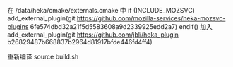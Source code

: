 在 /data/heka/cmake/externals.cmake 中
if (INCLUDE_MOZSVC)
    add_external_plugin(git https://github.com/mozilla-services/heka-mozsvc-plugins 6fe574dbd32a21f5d5583608a9d2339925edd2a7)
endif()
加入
add_external_plugin(git https://github.com/jbli/heka_plugin b26829487b668837b2964d81917bfde446fd4ff4)

重新编译
source build.sh
